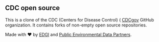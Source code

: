 ## CDC open source 

This is a clone of the CDC (Centers for Disease Control) ( [CDCgov](https://github.com/CDCgov) GitHub organization. It contains forks 
of non-empty open source repositories.

Made with ❤️ by [EDGI](https://envirodatagov.org) and [Public Environmental Data Partners](https://screening-tools.com/).
